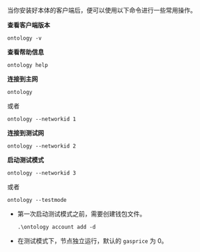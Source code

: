 
当你安装好本体的客户端后，便可以使用以下命令进行一些常用操作。

**查看客户端版本**

```shell
ontology -v
```

**查看帮助信息**

```shell
ontology help
```

**连接到主网**

```shell
ontology
```

或者

```shell
ontology --networkid 1
```

**连接到测试网**

```shell
ontology --networkid 2
```

**启动测试模式**

```shell
ontology --networkid 3
```

或者

```shell
ontology --testmode
```

<p class="info">
<ul>
<li><p>第一次启动测试模式之前，需要创建钱包文件。</p>
<pre v-pre="" data-lang="shell"><code class="lang-shell">.\ontology account add -d</code></pre></li>
<li><p>在测试模式下，节点独立运行，默认的 <code>gasprice</code> 为 0。</p></li>
</ul>
</p>